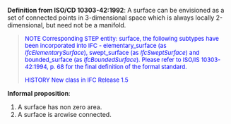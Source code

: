 **Definition from ISO/CD 10303-42:1992**: A surface can be envisioned as a set of connected points in 3-dimensional space which is always locally 2-dimensional, but need not be a manifold.

> <font color="#0000FF" size="-1">NOTE Corresponding STEP entity:
		  surface, the following subtypes have been incorporated into IFC -
		  elementary_surface (as <i>IfcElementarySurface</i>), swept_surface (as
		  <i>IfcSweptSurface</i>) and bounded_surface (as <i>IfcBoundedSurface</i>).
		  Please refer to ISO/IS 10303-42:1994, p. 68 for the final definition of the
		  formal standard. </font>
> 
> <font color="#0000FF" size="-1">HISTORY New class in IFC Release 1.5
		  </font>
>

**Informal proposition**:

1. A surface has non zero area.
2. A surface is arcwise connected.